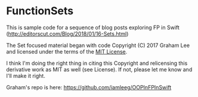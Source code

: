 # FunctionSets
This is sample code for a sequence of blog posts exploring FP in Swift (http://editorscut.com/Blog/2018/01/16-Sets.html)

The Set focused material began  with code Copyright (C) 2017 Graham Lee and
licensed under the terms of the [MIT
License](https://opensource.org/licenses/MIT). 

I think I'm doing the right thing in citing this Copyright and relicensing this derivative work as MIT as well (see License). If not, please let me know and I'll make it right.

Graham's repo is here: https://github.com/iamleeg/OOPInFPInSwift

